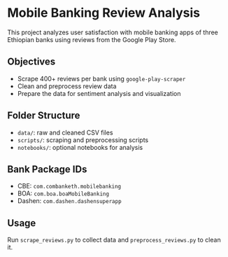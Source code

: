 # Mobile Banking Review Analysis

This project analyzes user satisfaction with mobile banking apps of three Ethiopian banks using reviews from the Google Play Store.

## Objectives

- Scrape 400+ reviews per bank using `google-play-scraper`
- Clean and preprocess review data
- Prepare the data for sentiment analysis and visualization

## Folder Structure

- `data/`: raw and cleaned CSV files
- `scripts/`: scraping and preprocessing scripts
- `notebooks/`: optional notebooks for analysis

## Bank Package IDs

- CBE: `com.combanketh.mobilebanking`
- BOA: `com.boa.boaMobileBanking`
- Dashen: `com.dashen.dashensuperapp`

## Usage

Run `scrape_reviews.py` to collect data and `preprocess_reviews.py` to clean it.

